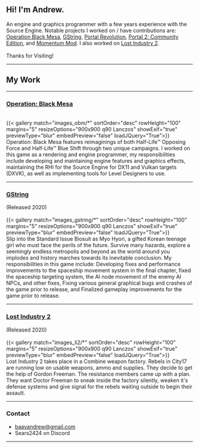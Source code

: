 ## Hi! I'm Andrew.

An engine and graphics programmer with a few years experience with the Source Engine. Notable projects I worked on / have contributions are: [Operation Black Mesa](https://store.steampowered.com/app/311810/Operation_Black_Mesa/), [GString](https://store.steampowered.com/app/1224600/G_String/), [Portal Revolution](https://store.steampowered.com/app/601360/Portal_Revolution/), [Portal 2: Community Edition](https://store.steampowered.com/app/440000/Portal_2_Community_Edition/), and [Momentum Mod](https://store.steampowered.com/app/669270/Momentum_Mod/). I also worked on [Lost Industry 2](https://www.moddb.com/mods/lostindustry2-mod).
\
\
Thanks for Visiting!

---
##  My Work

---
### [Operation: Black Mesa](https://store.steampowered.com/app/311810/Operation_Black_Mesa/)
\
{{< gallery match="images_obm/*" sortOrder="desc" rowHeight="100" margins="5" resizeOptions="900x900 q90 Lanczos" showExif="true" previewType="blur" embedPreview="false" loadJQuery="True">}}
\
Operation: Black Mesa features reimaginings of both Half-Life™ Opposing Force and Half-Life™ Blue Shift through two unique campaigns. I worked on this game as a rendering and engine programmer, my responsibilities include developing and maintaining engine features and graphics effects, maintaining the RHI for the Source Engine for DX11 and Vulkan targets (DXVK), as well as implementing tools for Level Designers to use.

---
### [GString](https://store.steampowered.com/app/1224600/G_String/)
(Released 2020)
\
\
{{< gallery match="images_gstring/*" sortOrder="desc" rowHeight="100" margins="5" resizeOptions="900x900 q90 Lanczos" showExif="true" previewType="blur" embedPreview="false" loadJQuery="True">}}
\
Slip into the Standard Issue Biosuit as Myo Hyori, a gifted Korean teenage girl who must face the perils of the future. Survive many hazards, explore a seemingly endless metropolis and beyond as the world around you implodes and history marches towards its inevitable conclusion. My responsibilities in this game include: Developing fixes and performance improvements to the spaceship movement system in the final chapter, fixed the spaceship targeting system, the AI node movement of the enemy AI NPCs, and other fixes, Fixing various general graphical bugs and crashes of the game prior to release, and Finalized gameplay improvements for the game prior to release.

---


### [Lost Industry 2](https://store.steampowered.com/app/311810/)
(Released 2020)
\
\
{{< gallery match="images_li2/*" sortOrder="desc" rowHeight="100" margins="5" resizeOptions="900x900 q90 Lanczos" showExif="true" previewType="blur" embedPreview="false" loadJQuery="True">}}
\
Lost Industry 2 takes place in a Combine weapon factory.
Rebels in City17 are running low on usable weapons, ammo and supplies.
They decide to get the help of Gordon Freeman. The resistance members came up with a plan.
They want Doctor Freeman to sneak inside the factory silently, weaken it's defense systems
and give signal for the rebels waiting outside to begin their assault.


---
### Contact

- baayandrew@gmail.com
- Sears2424 on Discord
---
